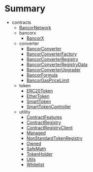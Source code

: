 # Summary
* contracts
  * [BancorNetwork](contracts/BancorNetwork.md)
  * bancorx
    * [BancorX](contracts/bancorx/BancorX.md)
  * converter
    * [BancorConverter](contracts/converter/BancorConverter.md)
    * [BancorConverterFactory](contracts/converter/BancorConverterFactory.md)
    * [BancorConverterRegistry](contracts/converter/BancorConverterRegistry.md)
    * [BancorConverterRegistryData](contracts/converter/BancorConverterRegistryData.md)
    * [BancorConverterUpgrader](contracts/converter/BancorConverterUpgrader.md)
    * [BancorFormula](contracts/converter/BancorFormula.md)
    * [BancorGasPriceLimit](contracts/converter/BancorGasPriceLimit.md)
  * token
    * [ERC20Token](contracts/token/ERC20Token.md)
    * [EtherToken](contracts/token/EtherToken.md)
    * [SmartToken](contracts/token/SmartToken.md)
    * [SmartTokenController](contracts/token/SmartTokenController.md)
  * utility
    * [ContractFeatures](contracts/utility/ContractFeatures.md)
    * [ContractRegistry](contracts/utility/ContractRegistry.md)
    * [ContractRegistryClient](contracts/utility/ContractRegistryClient.md)
    * [Managed](contracts/utility/Managed.md)
    * [NonStandardTokenRegistry](contracts/utility/NonStandardTokenRegistry.md)
    * [Owned](contracts/utility/Owned.md)
    * [SafeMath](contracts/utility/SafeMath.md)
    * [TokenHolder](contracts/utility/TokenHolder.md)
    * [Utils](contracts/utility/Utils.md)
    * [Whitelist](contracts/utility/Whitelist.md)
